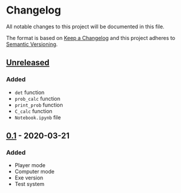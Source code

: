 # Changelog
All notable changes to this project will be documented in this file.

The format is based on [Keep a Changelog](http://keepachangelog.com/en/1.0.0/)
and this project adheres to [Semantic Versioning](http://semver.org/spec/v2.0.0.html).

## [Unreleased]
### Added
- `det` function
- `prob_calc` function
- `print_prob` function
- `C_calc` function
- `Notebook.ipynb` file
## [0.1] - 2020-03-21
### Added
- Player mode
- Computer mode
- Exe version
- Test system

[Unreleased]: https://github.com/sepandhaghighi/penney/compare/v0.1...dev
[0.1]: https://github.com/sepandhaghighi/penney/compare/1e238cd...v0.1



